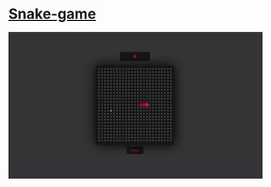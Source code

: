 # <a href="https://17clouds.github.io/Snake-game/"> Snake-game </a>

<img src="https://github.com/17clouds/Snake-game/blob/2b8b3d1e707a8bf32a072d7d0d65ed443e348fe1/assets/svg/readme_img/1.png" width="1000">
